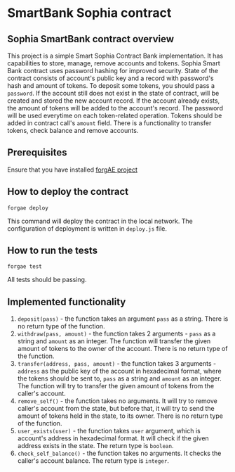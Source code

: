 # SmartBank Sophia contract

## Sophia SmartBank contract overview
This project is a simple Smart Sophia Contract Bank implementation. It has capabilities to store, manage, remove accounts and tokens. Sophia Smart Bank contract uses password hashing for improved security.
State of the contract consists of account's public key and a record with password's hash and amount of tokens.
To deposit some tokens, you should pass a `password`. If the account still does not exist in the state of contract, will be created and stored the new account record. If the account already exists, the amount of tokens will be added to the account's record.
The password will be used everytime on each token-related operation. Tokens should be added in contract call's `amount` field.
There is a functionality to transfer tokens, check balance and remove accounts.

## Prerequisites
Ensure that you have installed [forgAE project](https://github.com/aeternity/aepp-forgae-js)

## How to deploy the contract
`forgae deploy`

This command will deploy the contract in the local network.
The configuration of deployment is written in `deploy.js` file.

## How to run the tests
`forgae test`

All tests should be passing.

## Implemented functionality
1. `deposit(pass)` - the function takes an argument `pass` as a string. There is no return type of the function.
2. `withdraw(pass, amount)` - the function takes 2 arguments - `pass` as a string and `amount` as an integer. The function will transfer the given amount of tokens to the owner of the account. There is no return type of the function.
3. `transfer(address, pass, amount)` - the function takes 3 arguments - `address` as the public key of the account in hexadecimal format, where the tokens should be sent to, `pass` as a string and `amount` as an integer. The function will try to transfer the given amount of tokens from the caller's account.
4. `remove_self()` - the function takes no arguments. It will try to remove caller's account from the state, but before that, it will try to send the amount of tokens held in the state, to its owner. There is no return type of the function.
5. `user_exists(user)` - the function takes `user` argument, which is account's address in hexadecimal format. It will check if the given address exists in the state. The return type is `boolean`.
6. `check_self_balance()` - the function takes no arguments. It checks the caller's account balance. The return type is `integer`. 